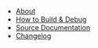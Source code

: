 * [About](https://raw.githubusercontent.com/pikkumyy/sitemap-generator/master/README.md)
* [How to Build & Debug](development.md)
* [Source Documentation](documentation.md)
* [Changelog](https://raw.githubusercontent.com/pikkumyy/sitemap-generator/master/CHANGELOG.md)
